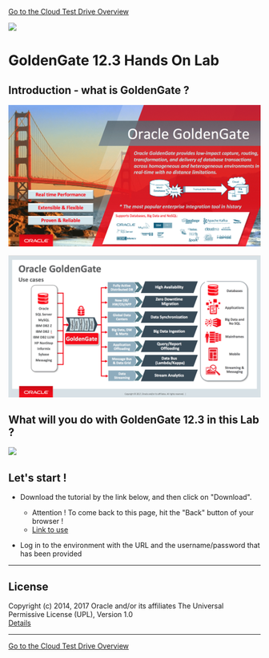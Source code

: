 [Go to the Cloud Test Drive Overview](../README.md)

![](../common/images/customer.logo2.png)

# GoldenGate 12.3 Hands On Lab #

## Introduction - what is GoldenGate ? ##

![](images/OGG123Banner.png)

![](images/AboutOGG123.png)

## What will you do with GoldenGate 12.3 in this Lab ? ##

![](images/OGG123HOL.png)

## Let's start ! ##

+ Download the tutorial by the link below, and then click on "Download". 
  - Attention ! To come back to this page, hit the "Back" button of your browser !
  - [Link to use](Oracle%20GoldenGate%2012c%20HOL_EMEA_current.pdf)

+ Log in to the environment with the URL and the username/password that has been provided


---

## License ##
Copyright (c) 2014, 2017 Oracle and/or its affiliates
The Universal Permissive License (UPL), Version 1.0   
[Details](../common/license.md)

---
[Go to the Cloud Test Drive Overview](../README.md)

